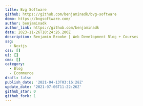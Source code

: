 ```yaml
---
title: Bvg Software
github: https://github.com/benjaminadk/bvg-software
demo: https://bvgsoftware.com/
author: benjaminadk
author_link: https://github.com/benjaminadk
date: 2023-11-26T10:24:26.200Z
description: Benjamin Brooke | Web Development Blog + Courses
ssg:
  - Nextjs
css: []
ui: []
cms: []
category:
  - Blog
  - Ecommerce
draft: false
publish_date: '2021-04-13T03:16:28Z'
update_date: '2021-07-06T11:22:26Z'
github_star: 0
github_fork: 1
---
```

